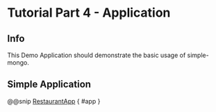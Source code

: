 # Tutorial Part 4 - Application

## Info

This Demo Application should demonstrate the basic usage of simple-mongo.

## Simple Application

@@snip [RestaurantApp](../../../test/scala/com/sfxcode/nosql/mongo/demo/restaurant/RestaurantDemoApp.scala) { #app }

